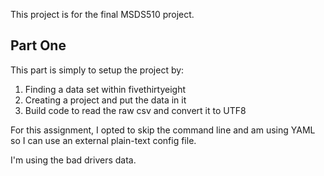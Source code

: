 This project is for the final MSDS510 project.

## Part One
This part is simply to setup the project by:
1. Finding a data set within fivethirtyeight
2. Creating a project and put the data in it
3. Build code to read the raw csv and convert it to UTF8

For this assignment, I opted to skip the command line and am using
YAML so I can use an external plain-text config file.

I'm using the bad drivers data.

